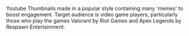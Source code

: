Youtube Thumbnails made in a popular style containing many 'memes' to boost engagement. Target audience is video game players, particularly those who play the games Valorant by Riot Games and Apex Legends by Respawn Entertainment.
